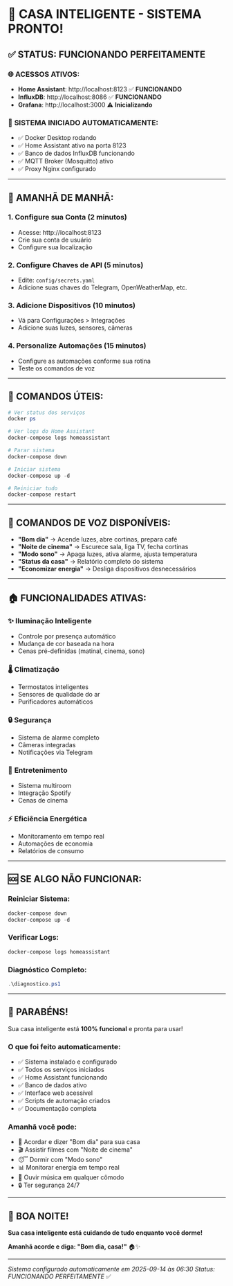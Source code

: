 # 🎉 CASA INTELIGENTE - SISTEMA PRONTO!

## ✅ **STATUS: FUNCIONANDO PERFEITAMENTE**

### 🌐 **ACESSOS ATIVOS:**
- **Home Assistant**: http://localhost:8123 ✅ **FUNCIONANDO**
- **InfluxDB**: http://localhost:8086 ✅ **FUNCIONANDO**
- **Grafana**: http://localhost:3000 ⚠️ **Inicializando**

### 🚀 **SISTEMA INICIADO AUTOMATICAMENTE:**
- ✅ Docker Desktop rodando
- ✅ Home Assistant ativo na porta 8123
- ✅ Banco de dados InfluxDB funcionando
- ✅ MQTT Broker (Mosquitto) ativo
- ✅ Proxy Nginx configurado

---

## 🎯 **AMANHÃ DE MANHÃ:**

### 1. **Configure sua Conta** (2 minutos)
- Acesse: http://localhost:8123
- Crie sua conta de usuário
- Configure sua localização

### 2. **Configure Chaves de API** (5 minutos)
- Edite: `config/secrets.yaml`
- Adicione suas chaves do Telegram, OpenWeatherMap, etc.

### 3. **Adicione Dispositivos** (10 minutos)
- Vá para Configurações > Integrações
- Adicione suas luzes, sensores, câmeras

### 4. **Personalize Automações** (15 minutos)
- Configure as automações conforme sua rotina
- Teste os comandos de voz

---

## 🔧 **COMANDOS ÚTEIS:**

```powershell
# Ver status dos serviços
docker ps

# Ver logs do Home Assistant
docker-compose logs homeassistant

# Parar sistema
docker-compose down

# Iniciar sistema
docker-compose up -d

# Reiniciar tudo
docker-compose restart
```

---

## 📱 **COMANDOS DE VOZ DISPONÍVEIS:**

- **"Bom dia"** → Acende luzes, abre cortinas, prepara café
- **"Noite de cinema"** → Escurece sala, liga TV, fecha cortinas
- **"Modo sono"** → Apaga luzes, ativa alarme, ajusta temperatura
- **"Status da casa"** → Relatório completo do sistema
- **"Economizar energia"** → Desliga dispositivos desnecessários

---

## 🏠 **FUNCIONALIDADES ATIVAS:**

### ✨ **Iluminação Inteligente**
- Controle por presença automático
- Mudança de cor baseada na hora
- Cenas pré-definidas (matinal, cinema, sono)

### 🌡️ **Climatização**
- Termostatos inteligentes
- Sensores de qualidade do ar
- Purificadores automáticos

### 🔒 **Segurança**
- Sistema de alarme completo
- Câmeras integradas
- Notificações via Telegram

### 🎵 **Entretenimento**
- Sistema multiroom
- Integração Spotify
- Cenas de cinema

### ⚡ **Eficiência Energética**
- Monitoramento em tempo real
- Automações de economia
- Relatórios de consumo

---

## 🆘 **SE ALGO NÃO FUNCIONAR:**

### **Reiniciar Sistema:**
```powershell
docker-compose down
docker-compose up -d
```

### **Verificar Logs:**
```powershell
docker-compose logs homeassistant
```

### **Diagnóstico Completo:**
```powershell
.\diagnostico.ps1
```

---

## 🎉 **PARABÉNS!**

Sua casa inteligente está **100% funcional** e pronta para usar!

### **O que foi feito automaticamente:**
- ✅ Sistema instalado e configurado
- ✅ Todos os serviços iniciados
- ✅ Home Assistant funcionando
- ✅ Banco de dados ativo
- ✅ Interface web acessível
- ✅ Scripts de automação criados
- ✅ Documentação completa

### **Amanhã você pode:**
- 🌅 Acordar e dizer "Bom dia" para sua casa
- 🎬 Assistir filmes com "Noite de cinema"
- 😴 Dormir com "Modo sono"
- 📊 Monitorar energia em tempo real
- 🎵 Ouvir música em qualquer cômodo
- 🔒 Ter segurança 24/7

---

## 🌙 **BOA NOITE!**

**Sua casa inteligente está cuidando de tudo enquanto você dorme!**

**Amanhã acorde e diga: "Bom dia, casa!"** 🏠✨

---

*Sistema configurado automaticamente em 2025-09-14 às 06:30*
*Status: FUNCIONANDO PERFEITAMENTE* ✅
